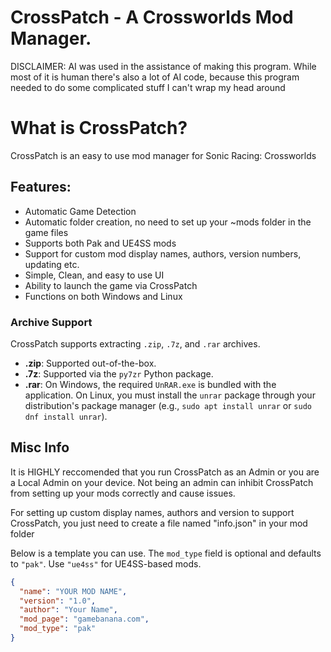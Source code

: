# CrossPatch - A Crossworlds Mod Manager.

DISCLAIMER: AI was used in the assistance of making this program. 
While most of it is human there's also a lot of AI code, because this program needed to do some complicated stuff I can't wrap my head around


# What is CrossPatch?
CrossPatch is an easy to use mod manager for Sonic Racing: Crossworlds

## Features:
- Automatic Game Detection
- Automatic folder creation, no need to set up your ~mods folder in the game files
- Supports both Pak and UE4SS mods
- Support for custom mod display names, authors, version numbers, updating etc.
- Simple, Clean, and easy to use UI
- Ability to launch the game via CrossPatch
- Functions on both Windows and Linux

### Archive Support
CrossPatch supports extracting `.zip`, `.7z`, and `.rar` archives.
- **.zip**: Supported out-of-the-box.
- **.7z**: Supported via the `py7zr` Python package.
- **.rar**: On Windows, the required `UnRAR.exe` is bundled with the application. On Linux, you must install the `unrar` package through your distribution's package manager (e.g., `sudo apt install unrar` or `sudo dnf install unrar`).

## Misc Info

It is HIGHLY reccomended that you run CrossPatch as an Admin or you are a Local Admin on your device. Not being an admin can inhibit CrossPatch from setting up your mods correctly and cause issues.

For setting up custom display names, authors and version to support CrossPatch, you just need to create a file named "info.json" in your mod folder

Below is a template you can use. The `mod_type` field is optional and defaults to `"pak"`. Use `"ue4ss"` for UE4SS-based mods.

```json
{
  "name": "YOUR MOD NAME",
  "version": "1.0",
  "author": "Your Name",
  "mod_page": "gamebanana.com",
  "mod_type": "pak" 
}
```
